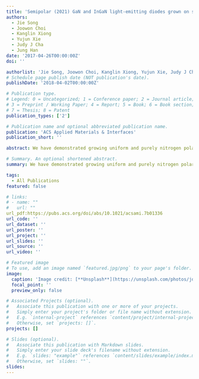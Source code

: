 ```yaml
---
title: 'Semipolar (2021) GaN and InGaN light-emitting diodes grown on sapphire'
authors:
  - Jie Song
  - Joowon Choi
  - Kanglin Xiong
  - Yujun Xie
  - Judy J Cha
  - Jung Han
date: '2017-04-26T00:00:00Z'
doi: ''

authorlist: 'Jie Song, Joowon Choi, Kanglin Xiong, Yujun Xie, Judy J Cha, Jung Han'
# Schedule page publish date (NOT publication's date).
publishDate: '2018-04-02T00:00:00Z'

# Publication type.
# Legend: 0 = Uncategorized; 1 = Conference paper; 2 = Journal article;
# 3 = Preprint / Working Paper; 4 = Report; 5 = Book; 6 = Book section;
# 7 = Thesis; 8 = Patent
publication_types: ['2']

# Publication name and optional abbreviated publication name.
publication: 'ACS Applied Materials & Interfaces'
publication_short: ''

abstract: We have demonstrated growing uniform and purely nitrogen polar semipolar (202̅1̅) GaN epilayers on 2 in. patterned sapphire substrates. The as-grown surface of (202̅1̅) GaN is composed of two stable facets: (101̅0) and (101̅1̅). A chemical mechanical polishing process was further used to planarize the surface with a final surface root-mean-square roughness of less than 1.5 nm over an area of 10 × 10 μm2. InGaN light-emitting diodes were grown on a polished (202̅1̅) GaN/sapphire template with an electroluminescence emission at around 490 nm. Our work exhibits the potential to produce high-quality nitrogen-polar semipolar GaN templates and optoelectronic devices on large-area sapphire substrates with economical feasibility.

# Summary. An optional shortened abstract.
summary: We have demonstrated growing uniform and purely nitrogen polar semipolar (202̅1̅) GaN epilayers on 2 in. patterned sapphire substrates. The as-grown surface of (202̅1̅) GaN is composed of two stable facets: (101̅0) and (101̅1̅). A chemical mechanical polishing process was further used to planarize the surface with a final surface root-mean-square roughness of less than 1.5 nm over an area of 10 × 10 μm2. InGaN light-emitting diodes were grown on a polished (202̅1̅) GaN/sapphire template with an electroluminescence emission at around 490 nm. Our work exhibits the potential to produce high-quality nitrogen-polar semipolar GaN templates and optoelectronic devices on large-area sapphire substrates with economical feasibility.

tags:
  - All Publications
featured: false

# links:
# - name: ""
#   url: ""
url_pdf:https://pubs.acs.org/doi/abs/10.1021/acsami.7b01336
url_code: ''
url_dataset: ''
url_poster: ''
url_project: ''
url_slides: ''
url_source: ''
url_video: ''

# Featured image
# To use, add an image named `featured.jpg/png` to your page's folder.
image:
  caption: 'Image credit: [**Unsplash**](https://unsplash.com/photos/jdD8gXaTZsc)'
  focal_point: ''
  preview_only: false

# Associated Projects (optional).
#   Associate this publication with one or more of your projects.
#   Simply enter your project's folder or file name without extension.
#   E.g. `internal-project` references `content/project/internal-project/index.md`.
#   Otherwise, set `projects: []`.
projects: []

# Slides (optional).
#   Associate this publication with Markdown slides.
#   Simply enter your slide deck's filename without extension.
#   E.g. `slides: "example"` references `content/slides/example/index.md`.
#   Otherwise, set `slides: ""`.
slides:
---
```

